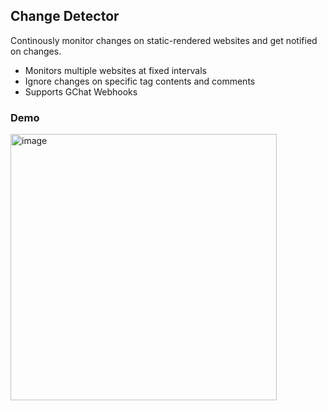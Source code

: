 ## Change Detector

Continously monitor changes on static-rendered websites and get notified on changes.

- Monitors multiple websites at fixed intervals
- Ignore changes on specific tag contents and comments
- Supports GChat Webhooks

### Demo
<img width="426" alt="image" src="https://github.com/nikiljos/change-detector/assets/57913645/5bc62f77-ee94-45c0-9bdf-c3f71fab4eef">
